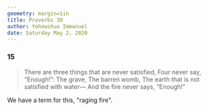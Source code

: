 ```yaml
---
geometry: margin=1in
title: Proverbs 30
author: Yehowshua Immanuel
date: Saturday May 2, 2020
---
```

### 15
> There are three things that are never satisfied,
> Four never say, “Enough!”:
> The grave,
> The barren womb,
> The earth that is not satisfied with water—
> And the fire never says, “Enough!”

We have a term for this, "raging fire".